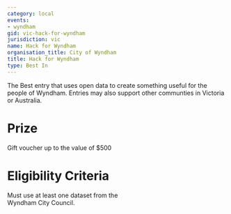 ```yaml
---
category: local
events:
- wyndham
gid: vic-hack-for-wyndham
jurisdiction: vic
name: Hack for Wyndham
organisation_title: City of Wyndham
title: Hack for Wyndham
type: Best In
---
```


The Best entry  that uses open data  to create something useful for the people of Wyndham.
Entries may also support other communties in Victoria or Australia.

# Prize
Gift voucher up to the value of $500

# Eligibility Criteria
Must use at least one dataset from the          
Wyndham City Council.
